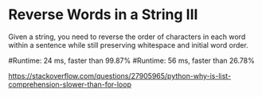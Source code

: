 # Reverse Words in a String III

Given a string, you need to reverse the order of characters in each word within a sentence while still preserving whitespace and initial word order.

#Runtime: 24 ms, faster than 99.87%
#Runtime: 56 ms, faster than 26.78%

https://stackoverflow.com/questions/27905965/python-why-is-list-comprehension-slower-than-for-loop
